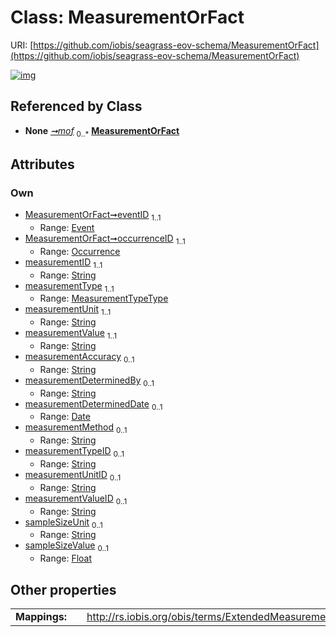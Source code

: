 
# Class: MeasurementOrFact



URI: [https://github.com/iobis/seagrass-eov-schema/MeasurementOrFact](https://github.com/iobis/seagrass-eov-schema/MeasurementOrFact)


[![img](https://yuml.me/diagram/nofunky;dir:TB/class/[Occurrence],[Occurrence]<occurrenceID%201..1-%20[MeasurementOrFact&#124;measurementID:string;measurementType:MeasurementTypeType;measurementUnit:string;measurementValue:string;measurementAccuracy:string%20%3F;measurementDeterminedBy:string%20%3F;measurementDeterminedDate:date%20%3F;measurementMethod:string%20%3F;measurementTypeID:string%20%3F;measurementUnitID:string%20%3F;measurementValueID:string%20%3F;sampleSizeUnit:string%20%3F;sampleSizeValue:float%20%3F],[Event]<eventID%201..1-%20[MeasurementOrFact],[SeagrassContainer]++-%20mof%200..*>[MeasurementOrFact],[SeagrassContainer],[Event])](https://yuml.me/diagram/nofunky;dir:TB/class/[Occurrence],[Occurrence]<occurrenceID%201..1-%20[MeasurementOrFact&#124;measurementID:string;measurementType:MeasurementTypeType;measurementUnit:string;measurementValue:string;measurementAccuracy:string%20%3F;measurementDeterminedBy:string%20%3F;measurementDeterminedDate:date%20%3F;measurementMethod:string%20%3F;measurementTypeID:string%20%3F;measurementUnitID:string%20%3F;measurementValueID:string%20%3F;sampleSizeUnit:string%20%3F;sampleSizeValue:float%20%3F],[Event]<eventID%201..1-%20[MeasurementOrFact],[SeagrassContainer]++-%20mof%200..*>[MeasurementOrFact],[SeagrassContainer],[Event])

## Referenced by Class

 *  **None** *[➞mof](seagrassContainer__mof.md)*  <sub>0..\*</sub>  **[MeasurementOrFact](MeasurementOrFact.md)**

## Attributes


### Own

 * [MeasurementOrFact➞eventID](MeasurementOrFact_eventID.md)  <sub>1..1</sub>
     * Range: [Event](Event.md)
 * [MeasurementOrFact➞occurrenceID](MeasurementOrFact_occurrenceID.md)  <sub>1..1</sub>
     * Range: [Occurrence](Occurrence.md)
 * [measurementID](measurementID.md)  <sub>1..1</sub>
     * Range: [String](types/String.md)
 * [measurementType](measurementType.md)  <sub>1..1</sub>
     * Range: [MeasurementTypeType](MeasurementTypeType.md)
 * [measurementUnit](measurementUnit.md)  <sub>1..1</sub>
     * Range: [String](types/String.md)
 * [measurementValue](measurementValue.md)  <sub>1..1</sub>
     * Range: [String](types/String.md)
 * [measurementAccuracy](measurementAccuracy.md)  <sub>0..1</sub>
     * Range: [String](types/String.md)
 * [measurementDeterminedBy](measurementDeterminedBy.md)  <sub>0..1</sub>
     * Range: [String](types/String.md)
 * [measurementDeterminedDate](measurementDeterminedDate.md)  <sub>0..1</sub>
     * Range: [Date](types/Date.md)
 * [measurementMethod](measurementMethod.md)  <sub>0..1</sub>
     * Range: [String](types/String.md)
 * [measurementTypeID](measurementTypeID.md)  <sub>0..1</sub>
     * Range: [String](types/String.md)
 * [measurementUnitID](measurementUnitID.md)  <sub>0..1</sub>
     * Range: [String](types/String.md)
 * [measurementValueID](measurementValueID.md)  <sub>0..1</sub>
     * Range: [String](types/String.md)
 * [sampleSizeUnit](sampleSizeUnit.md)  <sub>0..1</sub>
     * Range: [String](types/String.md)
 * [sampleSizeValue](sampleSizeValue.md)  <sub>0..1</sub>
     * Range: [Float](types/Float.md)

## Other properties

|  |  |  |
| --- | --- | --- |
| **Mappings:** | | http://rs.iobis.org/obis/terms/ExtendedMeasurementOrFact |